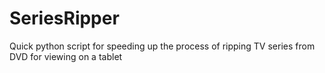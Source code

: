 SeriesRipper
============

Quick python script for speeding up the process of ripping TV series from DVD for viewing on a tablet

